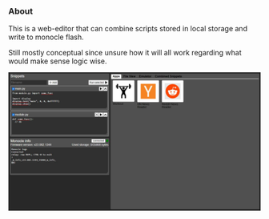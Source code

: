 ### About

This is a web-editor that can combine scripts stored in local storage and write to monocle flash.

Still mostly conceptual since unsure how it will all work regarding what would make sense logic wise.

<img src="./monocle-web-editor.JPG"/>
